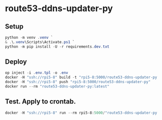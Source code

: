 # route53-ddns-updater-py

## Setup

```powershell
python -m venv .venv `
& .\.venv\Scripts\Activate.ps1 `
python -m pip install -U -r requirements.dev.txt
```

## Deploy

```powershell
op inject -i .env.tpl -o .env
docker -H "ssh://rpi5-8" build -t "rpi5-8:5000/route53-ddns-updater-py:latest" .
docker -H "ssh://rpi5-8" push "rpi5-8:5000/route53-ddns-updater-py"
docker run --rm "route53-ddns-updater-py:latest"
```

## Test. Apply to crontab.

```powershell
docker -H "ssh://rpi5-8" run --rm rpi5-8:5000/"route53-ddns-updater-py
```
